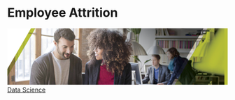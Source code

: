 # Employee Attrition
![image.png](images/HRTalent.png)
[Data Science](https://www.youtube.com/watch?v=X3paOmcrTjQ)
